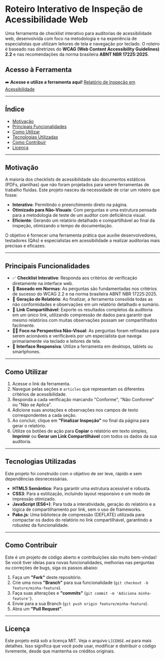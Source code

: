 # Roteiro Interativo de Inspeção de Acessibilidade Web

Uma ferramenta de checklist interativo para auditorias de acessibilidade web, desenvolvida com foco na metodologia e na experiência de especialistas que utilizam leitores de tela e navegação por teclado. O roteiro é baseado nas diretrizes do **WCAG (Web Content Accessibility Guidelines) 2.2** e nas recomendações da norma brasileira **ABNT NBR 17225:2025**.

## Acesso à Ferramenta

➡️ **Acesse e utilize a ferramenta aqui!** [Relatório de Inspeção em Acessibilidade](https://edurauber.github.io/a11y-quiz/Relat%C3%B3rio%20de%20Inspe%C3%A7%C3%A3o%20Acessibilidade.html)

---

## Índice

- [Motivação](#motivação)
- [Principais Funcionalidades](#principais-funcionalidades)
- [Como Utilizar](#como-utilizar)
- [Tecnologias Utilizadas](#tecnologias-utilizadas)
- [Como Contribuir](#como-contribuir)
- [Licença](#licença)

---

## Motivação

A maioria dos checklists de acessibilidade são documentos estáticos (PDFs, planilhas) que não foram projetados para serem ferramentas de trabalho fluidas. Este projeto nasceu da necessidade de criar um roteiro que fosse:

- **Interativo**: Permitindo o preenchimento direto na página.
- **Otimizado para Não-Visuais**: Com perguntas e uma estrutura pensada para a metodologia de teste de um auditor com deficiência visual.
- **Eficiente**: Gerando um relatório detalhado e compartilhável ao final da inspeção, otimizando o tempo de documentação.

O objetivo é fornecer uma ferramenta prática que auxilie desenvolvedores, testadores (QAs) e especialistas em acessibilidade a realizar auditorias mais precisas e eficazes.

---

## Principais Funcionalidades

- ✅ **Checklist Interativo**: Responda aos critérios de verificação diretamente na interface web.
- 📜 **Baseado em Normas**: As perguntas são fundamentadas nos critérios de sucesso do WCAG 2.2 e na norma brasileira ABNT NBR 17225:2025.
- 📄 **Geração de Relatório**: Ao finalizar, a ferramenta consolida todas as não conformidades e observações em um relatório detalhado e sumário.
- 🔗 **Link Compartilhável**: Exporte os resultados completos da auditoria em um único link, utilizando compressão de dados para garantir que mesmo relatórios com muitas observações possam ser compartilhados facilmente.
- 🧑‍💻 **Foco na Perspectiva Não-Visual**: As perguntas foram refinadas para serem acionáveis e verificáveis por um especialista que navega primariamente via teclado e leitores de tela.
- 📱 **Interface Responsiva**: Utilize a ferramenta em desktops, tablets ou smartphones.

---

## Como Utilizar

1. Acesse o link da ferramenta.
2. Navegue pelas seções e `articles` que representam os diferentes critérios de acessibilidade.
3. Responda a cada verificação marcando "Conforme", "Não Conforme" ou "Não se Aplica".
4. Adicione suas anotações e observações nos campos de texto correspondentes a cada seção.
5. Ao concluir, clique em **"Finalizar Inspeção"** no final da página para gerar o relatório.
6. Utilize os botões de ação para **Copiar** o relatório em texto simples, **Imprimir** ou **Gerar um Link Compartilhável** com todos os dados da sua auditoria.

---

## Tecnologias Utilizadas

Este projeto foi construído com o objetivo de ser leve, rápido e sem dependências desnecessárias.

- **HTML5 Semântico**: Para garantir uma estrutura acessível e robusta.
- **CSS3**: Para a estilização, incluindo layout responsivo e um modo de impressão otimizado.
- **JavaScript (ES6+)**: Para toda a interatividade, geração do relatório e a lógica de compartilhamento por link, sem o uso de frameworks.
- **Pako.js**: Uma biblioteca de compressão (DEFLATE) utilizada para compactar os dados do relatório no link compartilhável, garantindo a robustez da funcionalidade.

---

## Como Contribuir

Este é um projeto de código aberto e contribuições são muito bem-vindas! Se você tiver ideias para novas funcionalidades, melhorias nas perguntas ou correções de bugs, siga os passos abaixo:

1. Faça um **"Fork"** deste repositório.
2. Crie uma nova **"Branch"** para sua funcionalidade (`git checkout -b feature/minha-feature`).
3. Faça suas alterações e **"commits"** (`git commit -m 'Adiciona minha-feature'`).
4. Envie para a sua Branch (`git push origin feature/minha-feature`).
5. Abra um **"Pull Request"**.

---

## Licença

Este projeto está sob a licença MIT. Veja o arquivo `LICENSE.md` para mais detalhes. Isso significa que você pode usar, modificar e distribuir o código livremente, desde que mantenha os créditos originais.
